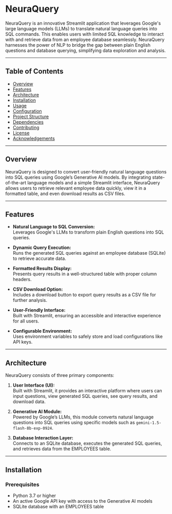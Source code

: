 # NeuraQuery

NeuraQuery is an innovative Streamlit application that leverages Google's large language models (LLMs) to translate natural language queries into SQL commands. This enables users with limited SQL knowledge to interact with and retrieve data from an employee database seamlessly. NeuraQuery harnesses the power of NLP to bridge the gap between plain English questions and database querying, simplifying data exploration and analysis.

---

## Table of Contents

- [Overview](#overview)
- [Features](#features)
- [Architecture](#architecture)
- [Installation](#installation)
- [Usage](#usage)
- [Configuration](#configuration)
- [Project Structure](#project-structure)
- [Dependencies](#dependencies)
- [Contributing](#contributing)
- [License](#license)
- [Acknowledgements](#acknowledgements)

---

## Overview

NeuraQuery is designed to convert user-friendly natural language questions into SQL queries using Google’s Generative AI models. By integrating state-of-the-art language models and a simple Streamlit interface, NeuraQuery allows users to retrieve relevant employee data quickly, view it in a formatted table, and even download results as CSV files.

---

## Features

- **Natural Language to SQL Conversion:**  
  Leverages Google's LLMs to transform plain English questions into SQL queries.
  
- **Dynamic Query Execution:**  
  Runs the generated SQL queries against an employee database (SQLite) to retrieve accurate data.
  
- **Formatted Results Display:**  
  Presents query results in a well-structured table with proper column headers.
  
- **CSV Download Option:**  
  Includes a download button to export query results as a CSV file for further analysis.
  
- **User-Friendly Interface:**  
  Built with Streamlit, ensuring an accessible and interactive experience for all users.
  
- **Configurable Environment:**  
  Uses environment variables to safely store and load configurations like API keys.

---

## Architecture

NeuraQuery consists of three primary components:

1. **User Interface (UI):**  
   Built with Streamlit, it provides an interactive platform where users can input questions, view generated SQL queries, see query results, and download data.

2. **Generative AI Module:**  
   Powered by Google’s LLMs, this module converts natural language questions into SQL queries using specific models such as `gemini-1.5-flash-8b-exp-0924`.

3. **Database Interaction Layer:**  
   Connects to an SQLite database, executes the generated SQL queries, and retrieves data from the EMPLOYEES table.

---

## Installation

### Prerequisites

- Python 3.7 or higher
- An active Google API key with access to the Generative AI models
- SQLite database with an EMPLOYEES table


